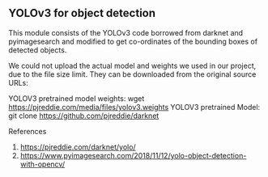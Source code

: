 ## YOLOv3 for object detection

This module consists of the YOLOv3 code borrowed from darknet and pyimagesearch and modified to get co-ordinates of the bounding boxes of detected objects. 

We could not upload the actual model and weights we used in our project, due to the file size limit. They can be downloaded from the original source URLs:

YOLOV3 pretrained model weights: wget https://pjreddie.com/media/files/yolov3.weights
YOLOV3 pretrained Model: git clone https://github.com/pjreddie/darknet

References
1. https://pjreddie.com/darknet/yolo/
2. https://www.pyimagesearch.com/2018/11/12/yolo-object-detection-with-opencv/


